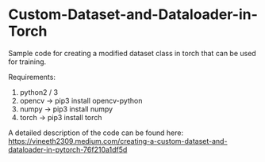 # Custom-Dataset-and-Dataloader-in-Torch
Sample code for creating a modified dataset class in torch that can be used for training.

Requirements:
1) python2 / 3
2) opencv -> pip3 install opencv-python
3) numpy -> pip3 install numpy
4) torch -> pip3 install torch

A detailed description of the code can be found here: https://vineeth2309.medium.com/creating-a-custom-dataset-and-dataloader-in-pytorch-76f210a1df5d
